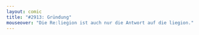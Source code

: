 ```yaml
---
layout: comic
title: "#2913: Gründung"
mouseover: "Die Re:liegion ist auch nur die Antwort auf die liegion."
---
```

